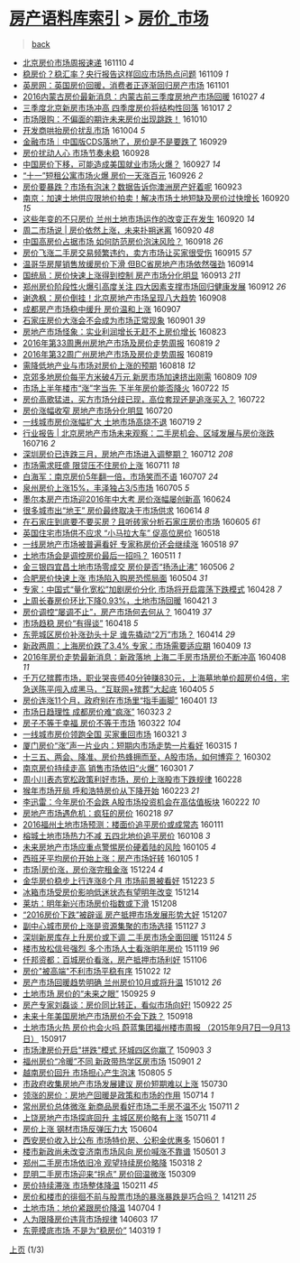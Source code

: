 [房产语料库索引](../../README.md)  > [房价_市场](房价_市场.md)
====
> [back](../README.md)

- [北京房价市场周报速递](http://jkwz.applinzi.com/ittc/6898952387456140292.html#%E5%8C%97%E4%BA%AC%E6%88%BF%E4%BB%B7%E5%B8%82%E5%9C%BA%E5%91%A8%E6%8A%A5%E9%80%9F%E9%80%92) 161110 *4* 
- [稳房价？稳汇率？央行报告这样回应市场热点问题](http://jkwz.applinzi.com/ittc/6898280787853444100.html#%E7%A8%B3%E6%88%BF%E4%BB%B7%EF%BC%9F%E7%A8%B3%E6%B1%87%E7%8E%87%EF%BC%9F%E5%A4%AE%E8%A1%8C%E6%8A%A5%E5%91%8A%E8%BF%99%E6%A0%B7%E5%9B%9E%E5%BA%94%E5%B8%82%E5%9C%BA%E7%83%AD%E7%82%B9%E9%97%AE%E9%A2%98) 161109 *1* 
- [英房网：英国房价回暖，消费者正逐渐回归房产市场](http://jkwz.applinzi.com/ittc/6895467285669479429.html#%E8%8B%B1%E6%88%BF%E7%BD%91%EF%BC%9A%E8%8B%B1%E5%9B%BD%E6%88%BF%E4%BB%B7%E5%9B%9E%E6%9A%96%EF%BC%8C%E6%B6%88%E8%B4%B9%E8%80%85%E6%AD%A3%E9%80%90%E6%B8%90%E5%9B%9E%E5%BD%92%E6%88%BF%E4%BA%A7%E5%B8%82%E5%9C%BA) 161101  
- [2016内蒙古房价最新消息：内蒙古前三季度房地产市场回暖](http://jkwz.applinzi.com/ittc/6893730758887212036.html#2016%E5%86%85%E8%92%99%E5%8F%A4%E6%88%BF%E4%BB%B7%E6%9C%80%E6%96%B0%E6%B6%88%E6%81%AF%EF%BC%9A%E5%86%85%E8%92%99%E5%8F%A4%E5%89%8D%E4%B8%89%E5%AD%A3%E5%BA%A6%E6%88%BF%E5%9C%B0%E4%BA%A7%E5%B8%82%E5%9C%BA%E5%9B%9E%E6%9A%96) 161027 *4* 
- [三季度北京新房市场冲高 四季度房价将结构性回落](http://jkwz.applinzi.com/ittc/6889890700820218885.html#%E4%B8%89%E5%AD%A3%E5%BA%A6%E5%8C%97%E4%BA%AC%E6%96%B0%E6%88%BF%E5%B8%82%E5%9C%BA%E5%86%B2%E9%AB%98+%E5%9B%9B%E5%AD%A3%E5%BA%A6%E6%88%BF%E4%BB%B7%E5%B0%86%E7%BB%93%E6%9E%84%E6%80%A7%E5%9B%9E%E8%90%BD) 161017 *2* 
- [市场限购：不偏面的期许未来房价出现跳跌！](http://jkwz.applinzi.com/ittc/6887396341579252740.html#%E5%B8%82%E5%9C%BA%E9%99%90%E8%B4%AD%EF%BC%9A%E4%B8%8D%E5%81%8F%E9%9D%A2%E7%9A%84%E6%9C%9F%E8%AE%B8%E6%9C%AA%E6%9D%A5%E6%88%BF%E4%BB%B7%E5%87%BA%E7%8E%B0%E8%B7%B3%E8%B7%8C%EF%BC%81) 161010  
- [开发商哄抬房价扰乱市场](http://jkwz.applinzi.com/ittc/6885181824086574085.html#%E5%BC%80%E5%8F%91%E5%95%86%E5%93%84%E6%8A%AC%E6%88%BF%E4%BB%B7%E6%89%B0%E4%B9%B1%E5%B8%82%E5%9C%BA) 161004 *5* 
- [金融市场｜中国版CDS落地了，房价是不是要跌了](http://jkwz.applinzi.com/ittc/6883319887295939588.html#%E9%87%91%E8%9E%8D%E5%B8%82%E5%9C%BA%EF%BD%9C%E4%B8%AD%E5%9B%BD%E7%89%88CDS%E8%90%BD%E5%9C%B0%E4%BA%86%EF%BC%8C%E6%88%BF%E4%BB%B7%E6%98%AF%E4%B8%8D%E6%98%AF%E8%A6%81%E8%B7%8C%E4%BA%86) 160929  
- [房价扰动人心 市场节奏未稳](http://jkwz.applinzi.com/ittc/6882934485150073860.html#%E6%88%BF%E4%BB%B7%E6%89%B0%E5%8A%A8%E4%BA%BA%E5%BF%83+%E5%B8%82%E5%9C%BA%E8%8A%82%E5%A5%8F%E6%9C%AA%E7%A8%B3) 160928  
- [中国房价下移，可能造成美国就业市场火爆？](http://jkwz.applinzi.com/ittc/6882499290441712645.html#%E4%B8%AD%E5%9B%BD%E6%88%BF%E4%BB%B7%E4%B8%8B%E7%A7%BB%EF%BC%8C%E5%8F%AF%E8%83%BD%E9%80%A0%E6%88%90%E7%BE%8E%E5%9B%BD%E5%B0%B1%E4%B8%9A%E5%B8%82%E5%9C%BA%E7%81%AB%E7%88%86%EF%BC%9F) 160927 *14* 
- [“十一”短租公寓市场火爆 房价一天涨百元](http://jkwz.applinzi.com/ittc/6882034176903087109.html#%E2%80%9C%E5%8D%81%E4%B8%80%E2%80%9D%E7%9F%AD%E7%A7%9F%E5%85%AC%E5%AF%93%E5%B8%82%E5%9C%BA%E7%81%AB%E7%88%86+%E6%88%BF%E4%BB%B7%E4%B8%80%E5%A4%A9%E6%B6%A8%E7%99%BE%E5%85%83) 160926 *2* 
- [房价要暴跌？市场有泡沫？数据告诉你澳洲房产好着呢](http://jkwz.applinzi.com/ittc/6881021692368913413.html#%E6%88%BF%E4%BB%B7%E8%A6%81%E6%9A%B4%E8%B7%8C%EF%BC%9F%E5%B8%82%E5%9C%BA%E6%9C%89%E6%B3%A1%E6%B2%AB%EF%BC%9F%E6%95%B0%E6%8D%AE%E5%91%8A%E8%AF%89%E4%BD%A0%E6%BE%B3%E6%B4%B2%E6%88%BF%E4%BA%A7%E5%A5%BD%E7%9D%80%E5%91%A2) 160923  
- [南京：加速土地供应限地价拍卖！解决市场土地短缺及房价过快增长](http://jkwz.applinzi.com/ittc/6879889166774567941.html#%E5%8D%97%E4%BA%AC%EF%BC%9A%E5%8A%A0%E9%80%9F%E5%9C%9F%E5%9C%B0%E4%BE%9B%E5%BA%94%E9%99%90%E5%9C%B0%E4%BB%B7%E6%8B%8D%E5%8D%96%EF%BC%81%E8%A7%A3%E5%86%B3%E5%B8%82%E5%9C%BA%E5%9C%9F%E5%9C%B0%E7%9F%AD%E7%BC%BA%E5%8F%8A%E6%88%BF%E4%BB%B7%E8%BF%87%E5%BF%AB%E5%A2%9E%E9%95%BF) 160920 *15* 
- [这些年变的不只房价 兰州土地市场运作的改变正在发生](http://jkwz.applinzi.com/ittc/6879863867731084293.html#%E8%BF%99%E4%BA%9B%E5%B9%B4%E5%8F%98%E7%9A%84%E4%B8%8D%E5%8F%AA%E6%88%BF%E4%BB%B7+%E5%85%B0%E5%B7%9E%E5%9C%9F%E5%9C%B0%E5%B8%82%E5%9C%BA%E8%BF%90%E4%BD%9C%E7%9A%84%E6%94%B9%E5%8F%98%E6%AD%A3%E5%9C%A8%E5%8F%91%E7%94%9F) 160920 *14* 
- [周二市场说 | 房价依然上涨，未来扑朔迷离](http://jkwz.applinzi.com/ittc/6879851425462486021.html#%E5%91%A8%E4%BA%8C%E5%B8%82%E5%9C%BA%E8%AF%B4+%7C+%E6%88%BF%E4%BB%B7%E4%BE%9D%E7%84%B6%E4%B8%8A%E6%B6%A8%EF%BC%8C%E6%9C%AA%E6%9D%A5%E6%89%91%E6%9C%94%E8%BF%B7%E7%A6%BB) 160920 *48* 
- [中国高房价占据市场 如何防范房价泡沫风险？](http://jkwz.applinzi.com/ittc/6879226809555616773.html#%E4%B8%AD%E5%9B%BD%E9%AB%98%E6%88%BF%E4%BB%B7%E5%8D%A0%E6%8D%AE%E5%B8%82%E5%9C%BA+%E5%A6%82%E4%BD%95%E9%98%B2%E8%8C%83%E6%88%BF%E4%BB%B7%E6%B3%A1%E6%B2%AB%E9%A3%8E%E9%99%A9%EF%BC%9F) 160918 *26* 
- [房价飞涨二手房交易频繁违约，卖方市场让买家很受伤](http://jkwz.applinzi.com/ittc/6878199675869463556.html#%E6%88%BF%E4%BB%B7%E9%A3%9E%E6%B6%A8%E4%BA%8C%E6%89%8B%E6%88%BF%E4%BA%A4%E6%98%93%E9%A2%91%E7%B9%81%E8%BF%9D%E7%BA%A6%EF%BC%8C%E5%8D%96%E6%96%B9%E5%B8%82%E5%9C%BA%E8%AE%A9%E4%B9%B0%E5%AE%B6%E5%BE%88%E5%8F%97%E4%BC%A4) 160915 *57* 
- [温哥华房屋销售放缓房价下滑 但BC省房地产市场依然强劲](http://jkwz.applinzi.com/ittc/6877650681078481925.html#%E6%B8%A9%E5%93%A5%E5%8D%8E%E6%88%BF%E5%B1%8B%E9%94%80%E5%94%AE%E6%94%BE%E7%BC%93%E6%88%BF%E4%BB%B7%E4%B8%8B%E6%BB%91+%E4%BD%86BC%E7%9C%81%E6%88%BF%E5%9C%B0%E4%BA%A7%E5%B8%82%E5%9C%BA%E4%BE%9D%E7%84%B6%E5%BC%BA%E5%8A%B2) 160914  
- [国统局：房价快速上涨得到控制 房产市场分化明显](http://jkwz.applinzi.com/ittc/6877312532271858692.html#%E5%9B%BD%E7%BB%9F%E5%B1%80%EF%BC%9A%E6%88%BF%E4%BB%B7%E5%BF%AB%E9%80%9F%E4%B8%8A%E6%B6%A8%E5%BE%97%E5%88%B0%E6%8E%A7%E5%88%B6+%E6%88%BF%E4%BA%A7%E5%B8%82%E5%9C%BA%E5%88%86%E5%8C%96%E6%98%8E%E6%98%BE) 160913 *211* 
- [郑州房价阶段性火爆引高度关注 四大因素支撑市场回归健康发展](http://jkwz.applinzi.com/ittc/6876776436697924612.html#%E9%83%91%E5%B7%9E%E6%88%BF%E4%BB%B7%E9%98%B6%E6%AE%B5%E6%80%A7%E7%81%AB%E7%88%86%E5%BC%95%E9%AB%98%E5%BA%A6%E5%85%B3%E6%B3%A8+%E5%9B%9B%E5%A4%A7%E5%9B%A0%E7%B4%A0%E6%94%AF%E6%92%91%E5%B8%82%E5%9C%BA%E5%9B%9E%E5%BD%92%E5%81%A5%E5%BA%B7%E5%8F%91%E5%B1%95) 160912 *26* 
- [谢逸枫：房价倒挂！北京房地产市场呈现八大趋势](http://jkwz.applinzi.com/ittc/6875620797426697221.html#%E8%B0%A2%E9%80%B8%E6%9E%AB%EF%BC%9A%E6%88%BF%E4%BB%B7%E5%80%92%E6%8C%82%EF%BC%81%E5%8C%97%E4%BA%AC%E6%88%BF%E5%9C%B0%E4%BA%A7%E5%B8%82%E5%9C%BA%E5%91%88%E7%8E%B0%E5%85%AB%E5%A4%A7%E8%B6%8B%E5%8A%BF) 160908  
- [成都房产市场稳中缓升  房价温和上涨](http://jkwz.applinzi.com/ittc/6875171073024328709.html#%E6%88%90%E9%83%BD%E6%88%BF%E4%BA%A7%E5%B8%82%E5%9C%BA%E7%A8%B3%E4%B8%AD%E7%BC%93%E5%8D%87++%E6%88%BF%E4%BB%B7%E6%B8%A9%E5%92%8C%E4%B8%8A%E6%B6%A8) 160907  
- [石家庄房价大涨会不会成为市场正常现象](http://jkwz.applinzi.com/ittc/6872800182953051141.html#%E7%9F%B3%E5%AE%B6%E5%BA%84%E6%88%BF%E4%BB%B7%E5%A4%A7%E6%B6%A8%E4%BC%9A%E4%B8%8D%E4%BC%9A%E6%88%90%E4%B8%BA%E5%B8%82%E5%9C%BA%E6%AD%A3%E5%B8%B8%E7%8E%B0%E8%B1%A1) 160901 *39* 
- [房地产市场怪象：实业利润增长无赶不上房价增长](http://jkwz.applinzi.com/ittc/6869596917528527876.html#%E6%88%BF%E5%9C%B0%E4%BA%A7%E5%B8%82%E5%9C%BA%E6%80%AA%E8%B1%A1%EF%BC%9A%E5%AE%9E%E4%B8%9A%E5%88%A9%E6%B6%A6%E5%A2%9E%E9%95%BF%E6%97%A0%E8%B5%B6%E4%B8%8D%E4%B8%8A%E6%88%BF%E4%BB%B7%E5%A2%9E%E9%95%BF) 160823  
- [2016年第33周惠州房地产市场及房价走势周报](http://jkwz.applinzi.com/ittc/6868099425695695876.html#2016%E5%B9%B4%E7%AC%AC33%E5%91%A8%E6%83%A0%E5%B7%9E%E6%88%BF%E5%9C%B0%E4%BA%A7%E5%B8%82%E5%9C%BA%E5%8F%8A%E6%88%BF%E4%BB%B7%E8%B5%B0%E5%8A%BF%E5%91%A8%E6%8A%A5) 160819 *2* 
- [2016年第32周广州房地产市场及房价走势周报](http://jkwz.applinzi.com/ittc/6868097377394754565.html#2016%E5%B9%B4%E7%AC%AC32%E5%91%A8%E5%B9%BF%E5%B7%9E%E6%88%BF%E5%9C%B0%E4%BA%A7%E5%B8%82%E5%9C%BA%E5%8F%8A%E6%88%BF%E4%BB%B7%E8%B5%B0%E5%8A%BF%E5%91%A8%E6%8A%A5) 160819  
- [需降低地产业与市场对房价上涨的预期](http://jkwz.applinzi.com/ittc/6867592197356127236.html#%E9%9C%80%E9%99%8D%E4%BD%8E%E5%9C%B0%E4%BA%A7%E4%B8%9A%E4%B8%8E%E5%B8%82%E5%9C%BA%E5%AF%B9%E6%88%BF%E4%BB%B7%E4%B8%8A%E6%B6%A8%E7%9A%84%E9%A2%84%E6%9C%9F) 160818 *12* 
- [京郊多地房价每平方米破4万元 新房市场加速挤出刚需](http://jkwz.applinzi.com/ittc/6864188281767592965.html#%E4%BA%AC%E9%83%8A%E5%A4%9A%E5%9C%B0%E6%88%BF%E4%BB%B7%E6%AF%8F%E5%B9%B3%E6%96%B9%E7%B1%B3%E7%A0%B44%E4%B8%87%E5%85%83+%E6%96%B0%E6%88%BF%E5%B8%82%E5%9C%BA%E5%8A%A0%E9%80%9F%E6%8C%A4%E5%87%BA%E5%88%9A%E9%9C%80) 160809 *109* 
- [市场上半年楼市“涨”字当先 下半年房价能否降火](http://jkwz.applinzi.com/ittc/6857722578734679044.html#%E5%B8%82%E5%9C%BA%E4%B8%8A%E5%8D%8A%E5%B9%B4%E6%A5%BC%E5%B8%82%E2%80%9C%E6%B6%A8%E2%80%9D%E5%AD%97%E5%BD%93%E5%85%88+%E4%B8%8B%E5%8D%8A%E5%B9%B4%E6%88%BF%E4%BB%B7%E8%83%BD%E5%90%A6%E9%99%8D%E7%81%AB) 160722 *15* 
- [房价高歌猛进，买方市场分歧已现，高位套现还是追涨买入？](http://jkwz.applinzi.com/ittc/6857610311212991492.html#%E6%88%BF%E4%BB%B7%E9%AB%98%E6%AD%8C%E7%8C%9B%E8%BF%9B%EF%BC%8C%E4%B9%B0%E6%96%B9%E5%B8%82%E5%9C%BA%E5%88%86%E6%AD%A7%E5%B7%B2%E7%8E%B0%EF%BC%8C%E9%AB%98%E4%BD%8D%E5%A5%97%E7%8E%B0%E8%BF%98%E6%98%AF%E8%BF%BD%E6%B6%A8%E4%B9%B0%E5%85%A5%EF%BC%9F) 160722  
- [房价涨幅收窄 房地产市场分化明显](http://jkwz.applinzi.com/ittc/6856872003855975428.html#%E6%88%BF%E4%BB%B7%E6%B6%A8%E5%B9%85%E6%94%B6%E7%AA%84+%E6%88%BF%E5%9C%B0%E4%BA%A7%E5%B8%82%E5%9C%BA%E5%88%86%E5%8C%96%E6%98%8E%E6%98%BE) 160720  
- [一线城市房价涨幅扩大 土地市场高烧不退](http://jkwz.applinzi.com/ittc/6856487409419813892.html#%E4%B8%80%E7%BA%BF%E5%9F%8E%E5%B8%82%E6%88%BF%E4%BB%B7%E6%B6%A8%E5%B9%85%E6%89%A9%E5%A4%A7+%E5%9C%9F%E5%9C%B0%E5%B8%82%E5%9C%BA%E9%AB%98%E7%83%A7%E4%B8%8D%E9%80%80) 160719 *2* 
- [行业报告 | 北京房地产市场未来观察：二手房机会、区域发展与房价涨跌](http://jkwz.applinzi.com/ittc/6855491534551778309.html#%E8%A1%8C%E4%B8%9A%E6%8A%A5%E5%91%8A+%7C+%E5%8C%97%E4%BA%AC%E6%88%BF%E5%9C%B0%E4%BA%A7%E5%B8%82%E5%9C%BA%E6%9C%AA%E6%9D%A5%E8%A7%82%E5%AF%9F%EF%BC%9A%E4%BA%8C%E6%89%8B%E6%88%BF%E6%9C%BA%E4%BC%9A%E3%80%81%E5%8C%BA%E5%9F%9F%E5%8F%91%E5%B1%95%E4%B8%8E%E6%88%BF%E4%BB%B7%E6%B6%A8%E8%B7%8C) 160716 *2* 
- [深圳房价已连跌三月，房地产市场进入调整期？](http://jkwz.applinzi.com/ittc/6853990556656731140.html#%E6%B7%B1%E5%9C%B3%E6%88%BF%E4%BB%B7%E5%B7%B2%E8%BF%9E%E8%B7%8C%E4%B8%89%E6%9C%88%EF%BC%8C%E6%88%BF%E5%9C%B0%E4%BA%A7%E5%B8%82%E5%9C%BA%E8%BF%9B%E5%85%A5%E8%B0%83%E6%95%B4%E6%9C%9F%EF%BC%9F) 160712 *208* 
- [市场需求旺盛 限贷压不住房价上涨](http://jkwz.applinzi.com/ittc/6853641149306373125.html#%E5%B8%82%E5%9C%BA%E9%9C%80%E6%B1%82%E6%97%BA%E7%9B%9B+%E9%99%90%E8%B4%B7%E5%8E%8B%E4%B8%8D%E4%BD%8F%E6%88%BF%E4%BB%B7%E4%B8%8A%E6%B6%A8) 160711 *18* 
- [白海军：南京房价5年翻一倍，市场笑而不语](http://jkwz.applinzi.com/ittc/6852202693447386116.html#%E7%99%BD%E6%B5%B7%E5%86%9B%EF%BC%9A%E5%8D%97%E4%BA%AC%E6%88%BF%E4%BB%B75%E5%B9%B4%E7%BF%BB%E4%B8%80%E5%80%8D%EF%BC%8C%E5%B8%82%E5%9C%BA%E7%AC%91%E8%80%8C%E4%B8%8D%E8%AF%AD) 160707 *24* 
- [泉州房价上涨15%，丰泽独占3/5市场](http://jkwz.applinzi.com/ittc/6851337118244406276.html#%E6%B3%89%E5%B7%9E%E6%88%BF%E4%BB%B7%E4%B8%8A%E6%B6%A815%25%EF%BC%8C%E4%B8%B0%E6%B3%BD%E7%8B%AC%E5%8D%A03%2F5%E5%B8%82%E5%9C%BA) 160705 *5* 
- [墨尔本房产市场迎2016年中大考 房价涨幅屡创新高](http://jkwz.applinzi.com/ittc/6847308545850344453.html#%E5%A2%A8%E5%B0%94%E6%9C%AC%E6%88%BF%E4%BA%A7%E5%B8%82%E5%9C%BA%E8%BF%8E2016%E5%B9%B4%E4%B8%AD%E5%A4%A7%E8%80%83+%E6%88%BF%E4%BB%B7%E6%B6%A8%E5%B9%85%E5%B1%A1%E5%88%9B%E6%96%B0%E9%AB%98) 160624  
- [很多城市出“地王” 房价最终取决于市场供求](http://jkwz.applinzi.com/ittc/6843606149475337221.html#%E5%BE%88%E5%A4%9A%E5%9F%8E%E5%B8%82%E5%87%BA%E2%80%9C%E5%9C%B0%E7%8E%8B%E2%80%9D+%E6%88%BF%E4%BB%B7%E6%9C%80%E7%BB%88%E5%8F%96%E5%86%B3%E4%BA%8E%E5%B8%82%E5%9C%BA%E4%BE%9B%E6%B1%82) 160614 *8* 
- [在石家庄到底要不要买房？且听砖家分析石家庄房价市场](http://jkwz.applinzi.com/ittc/6840307385897583620.html#%E5%9C%A8%E7%9F%B3%E5%AE%B6%E5%BA%84%E5%88%B0%E5%BA%95%E8%A6%81%E4%B8%8D%E8%A6%81%E4%B9%B0%E6%88%BF%EF%BC%9F%E4%B8%94%E5%90%AC%E7%A0%96%E5%AE%B6%E5%88%86%E6%9E%90%E7%9F%B3%E5%AE%B6%E5%BA%84%E6%88%BF%E4%BB%B7%E5%B8%82%E5%9C%BA) 160605 *61* 
- [英国住宅市场供不应求 “小马拉大车” 促高位房价](http://jkwz.applinzi.com/ittc/6833523113387885573.html#%E8%8B%B1%E5%9B%BD%E4%BD%8F%E5%AE%85%E5%B8%82%E5%9C%BA%E4%BE%9B%E4%B8%8D%E5%BA%94%E6%B1%82+%E2%80%9C%E5%B0%8F%E9%A9%AC%E6%8B%89%E5%A4%A7%E8%BD%A6%E2%80%9D+%E4%BF%83%E9%AB%98%E4%BD%8D%E6%88%BF%E4%BB%B7) 160518  
- [一线房地产市场被普遍看好 专家称房价还会继续涨](http://jkwz.applinzi.com/ittc/6833480076192384005.html#%E4%B8%80%E7%BA%BF%E6%88%BF%E5%9C%B0%E4%BA%A7%E5%B8%82%E5%9C%BA%E8%A2%AB%E6%99%AE%E9%81%8D%E7%9C%8B%E5%A5%BD+%E4%B8%93%E5%AE%B6%E7%A7%B0%E6%88%BF%E4%BB%B7%E8%BF%98%E4%BC%9A%E7%BB%A7%E7%BB%AD%E6%B6%A8) 160518 *97* 
- [土地市场会是调控房价最后一招吗？](http://jkwz.applinzi.com/ittc/6830971431785333765.html#%E5%9C%9F%E5%9C%B0%E5%B8%82%E5%9C%BA%E4%BC%9A%E6%98%AF%E8%B0%83%E6%8E%A7%E6%88%BF%E4%BB%B7%E6%9C%80%E5%90%8E%E4%B8%80%E6%8B%9B%E5%90%97%EF%BC%9F) 160511 *1* 
- [金三银四宜昌土地市场零成交 房价是否“扬汤止沸”](http://jkwz.applinzi.com/ittc/6828778657661060100.html#%E9%87%91%E4%B8%89%E9%93%B6%E5%9B%9B%E5%AE%9C%E6%98%8C%E5%9C%9F%E5%9C%B0%E5%B8%82%E5%9C%BA%E9%9B%B6%E6%88%90%E4%BA%A4+%E6%88%BF%E4%BB%B7%E6%98%AF%E5%90%A6%E2%80%9C%E6%89%AC%E6%B1%A4%E6%AD%A2%E6%B2%B8%E2%80%9D) 160506 *2* 
- [合肥房价快速上涨 市场陷入购房恐慌局面](http://jkwz.applinzi.com/ittc/6828300861075620868.html#%E5%90%88%E8%82%A5%E6%88%BF%E4%BB%B7%E5%BF%AB%E9%80%9F%E4%B8%8A%E6%B6%A8+%E5%B8%82%E5%9C%BA%E9%99%B7%E5%85%A5%E8%B4%AD%E6%88%BF%E6%81%90%E6%85%8C%E5%B1%80%E9%9D%A2) 160504 *31* 
- [专家：中国式“量化宽松”加剧房价分化 市场将开启震荡下跌模式](http://jkwz.applinzi.com/ittc/6826061564935144452.html#%E4%B8%93%E5%AE%B6%EF%BC%9A%E4%B8%AD%E5%9B%BD%E5%BC%8F%E2%80%9C%E9%87%8F%E5%8C%96%E5%AE%BD%E6%9D%BE%E2%80%9D%E5%8A%A0%E5%89%A7%E6%88%BF%E4%BB%B7%E5%88%86%E5%8C%96+%E5%B8%82%E5%9C%BA%E5%B0%86%E5%BC%80%E5%90%AF%E9%9C%87%E8%8D%A1%E4%B8%8B%E8%B7%8C%E6%A8%A1%E5%BC%8F) 160428 *7* 
- [上周长春房价环比下降0.93%，土地市场回暖](http://jkwz.applinzi.com/ittc/6823466495182898181.html#%E4%B8%8A%E5%91%A8%E9%95%BF%E6%98%A5%E6%88%BF%E4%BB%B7%E7%8E%AF%E6%AF%94%E4%B8%8B%E9%99%8D0.93%25%EF%BC%8C%E5%9C%9F%E5%9C%B0%E5%B8%82%E5%9C%BA%E5%9B%9E%E6%9A%96) 160421 *3* 
- [房价调控“屡调不止”，房产市场何去何从？](http://jkwz.applinzi.com/ittc/6822843128402674692.html#%E6%88%BF%E4%BB%B7%E8%B0%83%E6%8E%A7%E2%80%9C%E5%B1%A1%E8%B0%83%E4%B8%8D%E6%AD%A2%E2%80%9D%EF%BC%8C%E6%88%BF%E4%BA%A7%E5%B8%82%E5%9C%BA%E4%BD%95%E5%8E%BB%E4%BD%95%E4%BB%8E%EF%BC%9F) 160419 *37* 
- [市场趋稳 房价“有得谈”](http://jkwz.applinzi.com/ittc/6822444048241394692.html#%E5%B8%82%E5%9C%BA%E8%B6%8B%E7%A8%B3+%E6%88%BF%E4%BB%B7%E2%80%9C%E6%9C%89%E5%BE%97%E8%B0%88%E2%80%9D) 160418 *5* 
- [东莞城区房价补涨劲头十足 谁先撬动“2万”市场？](http://jkwz.applinzi.com/ittc/6820882728853439492.html#%E4%B8%9C%E8%8E%9E%E5%9F%8E%E5%8C%BA%E6%88%BF%E4%BB%B7%E8%A1%A5%E6%B6%A8%E5%8A%B2%E5%A4%B4%E5%8D%81%E8%B6%B3+%E8%B0%81%E5%85%88%E6%92%AC%E5%8A%A8%E2%80%9C2%E4%B8%87%E2%80%9D%E5%B8%82%E5%9C%BA%EF%BC%9F) 160414 *29* 
- [新政两周：上海房价跌了3.4%  专家：市场需要适应期](http://jkwz.applinzi.com/ittc/6818983497578316805.html#%E6%96%B0%E6%94%BF%E4%B8%A4%E5%91%A8%EF%BC%9A%E4%B8%8A%E6%B5%B7%E6%88%BF%E4%BB%B7%E8%B7%8C%E4%BA%863.4%25++%E4%B8%93%E5%AE%B6%EF%BC%9A%E5%B8%82%E5%9C%BA%E9%9C%80%E8%A6%81%E9%80%82%E5%BA%94%E6%9C%9F) 160409 *13* 
- [2016年房价走势最新消息：新政落地 上海二手房市场房价不断冲高](http://jkwz.applinzi.com/ittc/6818650549545075716.html#2016%E5%B9%B4%E6%88%BF%E4%BB%B7%E8%B5%B0%E5%8A%BF%E6%9C%80%E6%96%B0%E6%B6%88%E6%81%AF%EF%BC%9A%E6%96%B0%E6%94%BF%E8%90%BD%E5%9C%B0+%E4%B8%8A%E6%B5%B7%E4%BA%8C%E6%89%8B%E6%88%BF%E5%B8%82%E5%9C%BA%E6%88%BF%E4%BB%B7%E4%B8%8D%E6%96%AD%E5%86%B2%E9%AB%98) 160408 *11* 
- [千万亿殡葬市场，职业哭丧师40分钟赚830元，上海墓地单价超房价4倍，宅急送陈平闯入成黑马，“互联网+殡葬”大起底](http://jkwz.applinzi.com/ittc/6817683057137959941.html#%E5%8D%83%E4%B8%87%E4%BA%BF%E6%AE%A1%E8%91%AC%E5%B8%82%E5%9C%BA%EF%BC%8C%E8%81%8C%E4%B8%9A%E5%93%AD%E4%B8%A7%E5%B8%8840%E5%88%86%E9%92%9F%E8%B5%9A830%E5%85%83%EF%BC%8C%E4%B8%8A%E6%B5%B7%E5%A2%93%E5%9C%B0%E5%8D%95%E4%BB%B7%E8%B6%85%E6%88%BF%E4%BB%B74%E5%80%8D%EF%BC%8C%E5%AE%85%E6%80%A5%E9%80%81%E9%99%88%E5%B9%B3%E9%97%AF%E5%85%A5%E6%88%90%E9%BB%91%E9%A9%AC%EF%BC%8C%E2%80%9C%E4%BA%92%E8%81%94%E7%BD%91%2B%E6%AE%A1%E8%91%AC%E2%80%9D%E5%A4%A7%E8%B5%B7%E5%BA%95) 160405 *5* 
- [房价连涨11个月，政府别在市场里“指手画脚”](http://jkwz.applinzi.com/ittc/6816238280852898820.html#%E6%88%BF%E4%BB%B7%E8%BF%9E%E6%B6%A811%E4%B8%AA%E6%9C%88%EF%BC%8C%E6%94%BF%E5%BA%9C%E5%88%AB%E5%9C%A8%E5%B8%82%E5%9C%BA%E9%87%8C%E2%80%9C%E6%8C%87%E6%89%8B%E7%94%BB%E8%84%9A%E2%80%9D) 160401 *13* 
- [市场日趋理性 成都房价难“疯涨”](http://jkwz.applinzi.com/ittc/6812643150925399045.html#%E5%B8%82%E5%9C%BA%E6%97%A5%E8%B6%8B%E7%90%86%E6%80%A7+%E6%88%90%E9%83%BD%E6%88%BF%E4%BB%B7%E9%9A%BE%E2%80%9C%E7%96%AF%E6%B6%A8%E2%80%9D) 160323 *2* 
- [房子不等于幸福 房价不等于市场](http://jkwz.applinzi.com/ittc/6812376865347994629.html#%E6%88%BF%E5%AD%90%E4%B8%8D%E7%AD%89%E4%BA%8E%E5%B9%B8%E7%A6%8F+%E6%88%BF%E4%BB%B7%E4%B8%8D%E7%AD%89%E4%BA%8E%E5%B8%82%E5%9C%BA) 160322 *104* 
- [一线城市房价领跑全国 买家重回市场](http://jkwz.applinzi.com/ittc/6812052892596831236.html#%E4%B8%80%E7%BA%BF%E5%9F%8E%E5%B8%82%E6%88%BF%E4%BB%B7%E9%A2%86%E8%B7%91%E5%85%A8%E5%9B%BD+%E4%B9%B0%E5%AE%B6%E9%87%8D%E5%9B%9E%E5%B8%82%E5%9C%BA) 160321 *3* 
- [厦门房价“涨”声一片业内：短期内市场走势一片看好](http://jkwz.applinzi.com/ittc/6809868825528894469.html#%E5%8E%A6%E9%97%A8%E6%88%BF%E4%BB%B7%E2%80%9C%E6%B6%A8%E2%80%9D%E5%A3%B0%E4%B8%80%E7%89%87%E4%B8%9A%E5%86%85%EF%BC%9A%E7%9F%AD%E6%9C%9F%E5%86%85%E5%B8%82%E5%9C%BA%E8%B5%B0%E5%8A%BF%E4%B8%80%E7%89%87%E7%9C%8B%E5%A5%BD) 160315 *1* 
- [十三五、两会、降准、房价热蜂拥而至，A股市场，如何博弈？](http://jkwz.applinzi.com/ittc/6804982653778396165.html#%E5%8D%81%E4%B8%89%E4%BA%94%E3%80%81%E4%B8%A4%E4%BC%9A%E3%80%81%E9%99%8D%E5%87%86%E3%80%81%E6%88%BF%E4%BB%B7%E7%83%AD%E8%9C%82%E6%8B%A5%E8%80%8C%E8%87%B3%EF%BC%8CA%E8%82%A1%E5%B8%82%E5%9C%BA%EF%BC%8C%E5%A6%82%E4%BD%95%E5%8D%9A%E5%BC%88%EF%BC%9F) 160302  
- [南京房价持续走高 销售市场依旧“火爆”](http://jkwz.applinzi.com/ittc/6804624732871721989.html#%E5%8D%97%E4%BA%AC%E6%88%BF%E4%BB%B7%E6%8C%81%E7%BB%AD%E8%B5%B0%E9%AB%98+%E9%94%80%E5%94%AE%E5%B8%82%E5%9C%BA%E4%BE%9D%E6%97%A7%E2%80%9C%E7%81%AB%E7%88%86%E2%80%9D) 160301 *7* 
- [周小川表态宽松政策利好市场，房价上涨股市下跌规律](http://jkwz.applinzi.com/ittc/6803984674321859588.html#%E5%91%A8%E5%B0%8F%E5%B7%9D%E8%A1%A8%E6%80%81%E5%AE%BD%E6%9D%BE%E6%94%BF%E7%AD%96%E5%88%A9%E5%A5%BD%E5%B8%82%E5%9C%BA%EF%BC%8C%E6%88%BF%E4%BB%B7%E4%B8%8A%E6%B6%A8%E8%82%A1%E5%B8%82%E4%B8%8B%E8%B7%8C%E8%A7%84%E5%BE%8B) 160228  
- [猴年市场开局 呼和浩特房价从下降开始](http://jkwz.applinzi.com/ittc/6801960507326071813.html#%E7%8C%B4%E5%B9%B4%E5%B8%82%E5%9C%BA%E5%BC%80%E5%B1%80+%E5%91%BC%E5%92%8C%E6%B5%A9%E7%89%B9%E6%88%BF%E4%BB%B7%E4%BB%8E%E4%B8%8B%E9%99%8D%E5%BC%80%E5%A7%8B) 160223 *21* 
- [李迅雷：今年房价不会跌 A股市场投资机会在高估值板块](http://jkwz.applinzi.com/ittc/6801709242507592708.html#%E6%9D%8E%E8%BF%85%E9%9B%B7%EF%BC%9A%E4%BB%8A%E5%B9%B4%E6%88%BF%E4%BB%B7%E4%B8%8D%E4%BC%9A%E8%B7%8C+A%E8%82%A1%E5%B8%82%E5%9C%BA%E6%8A%95%E8%B5%84%E6%9C%BA%E4%BC%9A%E5%9C%A8%E9%AB%98%E4%BC%B0%E5%80%BC%E6%9D%BF%E5%9D%97) 160222 *10* 
- [房地产市场遇危机：疯狂的房价](http://jkwz.applinzi.com/ittc/6800151234946270212.html#%E6%88%BF%E5%9C%B0%E4%BA%A7%E5%B8%82%E5%9C%BA%E9%81%87%E5%8D%B1%E6%9C%BA%EF%BC%9A%E7%96%AF%E7%8B%82%E7%9A%84%E6%88%BF%E4%BB%B7) 160218 *97* 
- [2016福州土地市场预测：楼面价追平房价或成常态](http://jkwz.applinzi.com/ittc/6786091892613841924.html#2016%E7%A6%8F%E5%B7%9E%E5%9C%9F%E5%9C%B0%E5%B8%82%E5%9C%BA%E9%A2%84%E6%B5%8B%EF%BC%9A%E6%A5%BC%E9%9D%A2%E4%BB%B7%E8%BF%BD%E5%B9%B3%E6%88%BF%E4%BB%B7%E6%88%96%E6%88%90%E5%B8%B8%E6%80%81) 160111  
- [榕城土地市场热力不减 五四北地价追平房价](http://jkwz.applinzi.com/ittc/6784880742752584709.html#%E6%A6%95%E5%9F%8E%E5%9C%9F%E5%9C%B0%E5%B8%82%E5%9C%BA%E7%83%AD%E5%8A%9B%E4%B8%8D%E5%87%8F+%E4%BA%94%E5%9B%9B%E5%8C%97%E5%9C%B0%E4%BB%B7%E8%BF%BD%E5%B9%B3%E6%88%BF%E4%BB%B7) 160108 *3* 
- [未来房地产市场应重点警惕房价硬着陆的风险](http://jkwz.applinzi.com/ittc/6783940605810050052.html#%E6%9C%AA%E6%9D%A5%E6%88%BF%E5%9C%B0%E4%BA%A7%E5%B8%82%E5%9C%BA%E5%BA%94%E9%87%8D%E7%82%B9%E8%AD%A6%E6%83%95%E6%88%BF%E4%BB%B7%E7%A1%AC%E7%9D%80%E9%99%86%E7%9A%84%E9%A3%8E%E9%99%A9) 160105 *4* 
- [西班牙平均房价开始上涨：房产市场好转](http://jkwz.applinzi.com/ittc/6783885868192498693.html#%E8%A5%BF%E7%8F%AD%E7%89%99%E5%B9%B3%E5%9D%87%E6%88%BF%E4%BB%B7%E5%BC%80%E5%A7%8B%E4%B8%8A%E6%B6%A8%EF%BC%9A%E6%88%BF%E4%BA%A7%E5%B8%82%E5%9C%BA%E5%A5%BD%E8%BD%AC) 160105 *1* 
- [市场|房价涨，房价涨完租金涨](http://jkwz.applinzi.com/ittc/6779439604902134789.html#%E5%B8%82%E5%9C%BA%7C%E6%88%BF%E4%BB%B7%E6%B6%A8%EF%BC%8C%E6%88%BF%E4%BB%B7%E6%B6%A8%E5%AE%8C%E7%A7%9F%E9%87%91%E6%B6%A8) 151224 *4* 
- [金华房价稳步上行连涨8个月 市场前景被看好](http://jkwz.applinzi.com/ittc/6778943161602933765.html#%E9%87%91%E5%8D%8E%E6%88%BF%E4%BB%B7%E7%A8%B3%E6%AD%A5%E4%B8%8A%E8%A1%8C%E8%BF%9E%E6%B6%A88%E4%B8%AA%E6%9C%88+%E5%B8%82%E5%9C%BA%E5%89%8D%E6%99%AF%E8%A2%AB%E7%9C%8B%E5%A5%BD) 151223 *5* 
- [冰箱市场受房价影响低迷状态有望明年改变](http://jkwz.applinzi.com/ittc/6775756586031252484.html#%E5%86%B0%E7%AE%B1%E5%B8%82%E5%9C%BA%E5%8F%97%E6%88%BF%E4%BB%B7%E5%BD%B1%E5%93%8D%E4%BD%8E%E8%BF%B7%E7%8A%B6%E6%80%81%E6%9C%89%E6%9C%9B%E6%98%8E%E5%B9%B4%E6%94%B9%E5%8F%98) 151214  
- [莱坊：明年新兴市场房价指数或下滑](http://jkwz.applinzi.com/ittc/6773447416833639429.html#%E8%8E%B1%E5%9D%8A%EF%BC%9A%E6%98%8E%E5%B9%B4%E6%96%B0%E5%85%B4%E5%B8%82%E5%9C%BA%E6%88%BF%E4%BB%B7%E6%8C%87%E6%95%B0%E6%88%96%E4%B8%8B%E6%BB%91) 151208  
- [“2016房价下跌”被辟谣 房产抵押市场发展形势大好](http://jkwz.applinzi.com/ittc/6773058890786931717.html#%E2%80%9C2016%E6%88%BF%E4%BB%B7%E4%B8%8B%E8%B7%8C%E2%80%9D%E8%A2%AB%E8%BE%9F%E8%B0%A3+%E6%88%BF%E4%BA%A7%E6%8A%B5%E6%8A%BC%E5%B8%82%E5%9C%BA%E5%8F%91%E5%B1%95%E5%BD%A2%E5%8A%BF%E5%A4%A7%E5%A5%BD) 151207  
- [副中心城市房价上涨是资源集聚的市场选择](http://jkwz.applinzi.com/ittc/6769250425475957764.html#%E5%89%AF%E4%B8%AD%E5%BF%83%E5%9F%8E%E5%B8%82%E6%88%BF%E4%BB%B7%E4%B8%8A%E6%B6%A8%E6%98%AF%E8%B5%84%E6%BA%90%E9%9B%86%E8%81%9A%E7%9A%84%E5%B8%82%E5%9C%BA%E9%80%89%E6%8B%A9) 151127 *3* 
- [深圳新房库存上升房价或下调 二手房市场全面回暖](http://jkwz.applinzi.com/ittc/6768196624576939012.html#%E6%B7%B1%E5%9C%B3%E6%96%B0%E6%88%BF%E5%BA%93%E5%AD%98%E4%B8%8A%E5%8D%87%E6%88%BF%E4%BB%B7%E6%88%96%E4%B8%8B%E8%B0%83+%E4%BA%8C%E6%89%8B%E6%88%BF%E5%B8%82%E5%9C%BA%E5%85%A8%E9%9D%A2%E5%9B%9E%E6%9A%96) 151124 *5* 
- [楼市放松信号强烈 多个市场人士看涨明年房价](http://jkwz.applinzi.com/ittc/6766343022560429061.html#%E6%A5%BC%E5%B8%82%E6%94%BE%E6%9D%BE%E4%BF%A1%E5%8F%B7%E5%BC%BA%E7%83%88+%E5%A4%9A%E4%B8%AA%E5%B8%82%E5%9C%BA%E4%BA%BA%E5%A3%AB%E7%9C%8B%E6%B6%A8%E6%98%8E%E5%B9%B4%E6%88%BF%E4%BB%B7) 151119 *96* 
- [仟邦资都：百城房价看涨，房产抵押市场利好](http://jkwz.applinzi.com/ittc/6761628162119435268.html#%E4%BB%9F%E9%82%A6%E8%B5%84%E9%83%BD%EF%BC%9A%E7%99%BE%E5%9F%8E%E6%88%BF%E4%BB%B7%E7%9C%8B%E6%B6%A8%EF%BC%8C%E6%88%BF%E4%BA%A7%E6%8A%B5%E6%8A%BC%E5%B8%82%E5%9C%BA%E5%88%A9%E5%A5%BD) 151106  
- [房价&quot;被高端&quot;不利市场平稳有序](http://jkwz.applinzi.com/ittc/6755931622317196293.html#%E6%88%BF%E4%BB%B7%26quot%3B%E8%A2%AB%E9%AB%98%E7%AB%AF%26quot%3B%E4%B8%8D%E5%88%A9%E5%B8%82%E5%9C%BA%E5%B9%B3%E7%A8%B3%E6%9C%89%E5%BA%8F) 151022 *12* 
- [房产市场回暖趋势明确 兰州房价10月或将升温](http://jkwz.applinzi.com/ittc/6752247867520304132.html#%E6%88%BF%E4%BA%A7%E5%B8%82%E5%9C%BA%E5%9B%9E%E6%9A%96%E8%B6%8B%E5%8A%BF%E6%98%8E%E7%A1%AE+%E5%85%B0%E5%B7%9E%E6%88%BF%E4%BB%B710%E6%9C%88%E6%88%96%E5%B0%86%E5%8D%87%E6%B8%A9) 151012 *26* 
- [土地市场 房价的“未来之眼”](http://jkwz.applinzi.com/ittc/6745886436841096197.html#%E5%9C%9F%E5%9C%B0%E5%B8%82%E5%9C%BA+%E6%88%BF%E4%BB%B7%E7%9A%84%E2%80%9C%E6%9C%AA%E6%9D%A5%E4%B9%8B%E7%9C%BC%E2%80%9D) 150925 *9* 
- [房产专家刘磊谈：房价同比转正，看似市场向好!](http://jkwz.applinzi.com/ittc/6744788445629875205.html#%E6%88%BF%E4%BA%A7%E4%B8%93%E5%AE%B6%E5%88%98%E7%A3%8A%E8%B0%88%EF%BC%9A%E6%88%BF%E4%BB%B7%E5%90%8C%E6%AF%94%E8%BD%AC%E6%AD%A3%EF%BC%8C%E7%9C%8B%E4%BC%BC%E5%B8%82%E5%9C%BA%E5%90%91%E5%A5%BD%21) 150922 *25* 
- [未来十年美国房地产市场房价不会下跌？](http://jkwz.applinzi.com/ittc/6743479219340772357.html#%E6%9C%AA%E6%9D%A5%E5%8D%81%E5%B9%B4%E7%BE%8E%E5%9B%BD%E6%88%BF%E5%9C%B0%E4%BA%A7%E5%B8%82%E5%9C%BA%E6%88%BF%E4%BB%B7%E4%B8%8D%E4%BC%9A%E4%B8%8B%E8%B7%8C%EF%BC%9F) 150918  
- [土地市场火热 房价也会火吗 蔚蓝集团福州楼市周报 （2015年9月7日—9月13日）](http://jkwz.applinzi.com/ittc/6742857402563757060.html#%E5%9C%9F%E5%9C%B0%E5%B8%82%E5%9C%BA%E7%81%AB%E7%83%AD+%E6%88%BF%E4%BB%B7%E4%B9%9F%E4%BC%9A%E7%81%AB%E5%90%97+%E8%94%9A%E8%93%9D%E9%9B%86%E5%9B%A2%E7%A6%8F%E5%B7%9E%E6%A5%BC%E5%B8%82%E5%91%A8%E6%8A%A5+%EF%BC%882015%E5%B9%B49%E6%9C%887%E6%97%A5%E2%80%949%E6%9C%8813%E6%97%A5%EF%BC%89) 150917  
- [市场津房价开启&quot;拼跌&quot;模式 环城四区你赢了](http://jkwz.applinzi.com/ittc/6737734679106012164.html#%E5%B8%82%E5%9C%BA%E6%B4%A5%E6%88%BF%E4%BB%B7%E5%BC%80%E5%90%AF%26quot%3B%E6%8B%BC%E8%B7%8C%26quot%3B%E6%A8%A1%E5%BC%8F+%E7%8E%AF%E5%9F%8E%E5%9B%9B%E5%8C%BA%E4%BD%A0%E8%B5%A2%E4%BA%86) 150903 *3* 
- [福州房价“冷暖”不同 新政带热学区房市场](http://jkwz.applinzi.com/ittc/6737006299897693189.html#%E7%A6%8F%E5%B7%9E%E6%88%BF%E4%BB%B7%E2%80%9C%E5%86%B7%E6%9A%96%E2%80%9D%E4%B8%8D%E5%90%8C+%E6%96%B0%E6%94%BF%E5%B8%A6%E7%83%AD%E5%AD%A6%E5%8C%BA%E6%88%BF%E5%B8%82%E5%9C%BA) 150901 *2* 
- [越南房价回升 市场担心产生泡沫](http://jkwz.applinzi.com/ittc/547650615561250406.html#%E8%B6%8A%E5%8D%97%E6%88%BF%E4%BB%B7%E5%9B%9E%E5%8D%87+%E5%B8%82%E5%9C%BA%E6%8B%85%E5%BF%83%E4%BA%A7%E7%94%9F%E6%B3%A1%E6%B2%AB) 150805 *5* 
- [市政府收集房地产市场发展建议 房价短期难以上涨](http://jkwz.applinzi.com/ittc/547650611436646480.html#%E5%B8%82%E6%94%BF%E5%BA%9C%E6%94%B6%E9%9B%86%E6%88%BF%E5%9C%B0%E4%BA%A7%E5%B8%82%E5%9C%BA%E5%8F%91%E5%B1%95%E5%BB%BA%E8%AE%AE+%E6%88%BF%E4%BB%B7%E7%9F%AD%E6%9C%9F%E9%9A%BE%E4%BB%A5%E4%B8%8A%E6%B6%A8) 150730  
- [领涨的房价：房地产回暖是政策和市场的作用](http://jkwz.applinzi.com/ittc/547650614955882910.html#%E9%A2%86%E6%B6%A8%E7%9A%84%E6%88%BF%E4%BB%B7%EF%BC%9A%E6%88%BF%E5%9C%B0%E4%BA%A7%E5%9B%9E%E6%9A%96%E6%98%AF%E6%94%BF%E7%AD%96%E5%92%8C%E5%B8%82%E5%9C%BA%E7%9A%84%E4%BD%9C%E7%94%A8) 150714 *1* 
- [常州房价总体微涨 新商品房看好市场二手房不温不火](http://jkwz.applinzi.com/ittc/547650615031961053.html#%E5%B8%B8%E5%B7%9E%E6%88%BF%E4%BB%B7%E6%80%BB%E4%BD%93%E5%BE%AE%E6%B6%A8+%E6%96%B0%E5%95%86%E5%93%81%E6%88%BF%E7%9C%8B%E5%A5%BD%E5%B8%82%E5%9C%BA%E4%BA%8C%E6%89%8B%E6%88%BF%E4%B8%8D%E6%B8%A9%E4%B8%8D%E7%81%AB) 150711 *2* 
- [上饶房地产市场探底回升 主城区房价略有上涨](http://jkwz.applinzi.com/ittc/547650615036741244.html#%E4%B8%8A%E9%A5%B6%E6%88%BF%E5%9C%B0%E4%BA%A7%E5%B8%82%E5%9C%BA%E6%8E%A2%E5%BA%95%E5%9B%9E%E5%8D%87+%E4%B8%BB%E5%9F%8E%E5%8C%BA%E6%88%BF%E4%BB%B7%E7%95%A5%E6%9C%89%E4%B8%8A%E6%B6%A8) 150711 *4* 
- [房价上涨 钢材市场反弹压力大](http://jkwz.applinzi.com/ittc/547650611414398667.html#%E6%88%BF%E4%BB%B7%E4%B8%8A%E6%B6%A8+%E9%92%A2%E6%9D%90%E5%B8%82%E5%9C%BA%E5%8F%8D%E5%BC%B9%E5%8E%8B%E5%8A%9B%E5%A4%A7) 150604  
- [西安房价收入比公布 市场特价房、公积金优惠多](http://jkwz.applinzi.com/ittc/547650611412053374.html#%E8%A5%BF%E5%AE%89%E6%88%BF%E4%BB%B7%E6%94%B6%E5%85%A5%E6%AF%94%E5%85%AC%E5%B8%83+%E5%B8%82%E5%9C%BA%E7%89%B9%E4%BB%B7%E6%88%BF%E3%80%81%E5%85%AC%E7%A7%AF%E9%87%91%E4%BC%98%E6%83%A0%E5%A4%9A) 150601 *1* 
- [楼市新政尚未改变济南市场风向 房价喊涨不靠谱](http://jkwz.applinzi.com/ittc/547650611409935931.html#%E6%A5%BC%E5%B8%82%E6%96%B0%E6%94%BF%E5%B0%9A%E6%9C%AA%E6%94%B9%E5%8F%98%E6%B5%8E%E5%8D%97%E5%B8%82%E5%9C%BA%E9%A3%8E%E5%90%91+%E6%88%BF%E4%BB%B7%E5%96%8A%E6%B6%A8%E4%B8%8D%E9%9D%A0%E8%B0%B1) 150501 *3* 
- [郑州二手房市场依旧冷 观望持续房价略降](http://jkwz.applinzi.com/ittc/547650611399610998.html#%E9%83%91%E5%B7%9E%E4%BA%8C%E6%89%8B%E6%88%BF%E5%B8%82%E5%9C%BA%E4%BE%9D%E6%97%A7%E5%86%B7+%E8%A7%82%E6%9C%9B%E6%8C%81%E7%BB%AD%E6%88%BF%E4%BB%B7%E7%95%A5%E9%99%8D) 150318 *2* 
- [昆明二手房市场迎来“拐点” 房价回温微涨](http://jkwz.applinzi.com/ittc/547650611394938136.html#%E6%98%86%E6%98%8E%E4%BA%8C%E6%89%8B%E6%88%BF%E5%B8%82%E5%9C%BA%E8%BF%8E%E6%9D%A5%E2%80%9C%E6%8B%90%E7%82%B9%E2%80%9D+%E6%88%BF%E4%BB%B7%E5%9B%9E%E6%B8%A9%E5%BE%AE%E6%B6%A8) 150309  
- [房价持续滞涨 市场整体降温](http://jkwz.applinzi.com/ittc/547650611392868316.html#%E6%88%BF%E4%BB%B7%E6%8C%81%E7%BB%AD%E6%BB%9E%E6%B6%A8+%E5%B8%82%E5%9C%BA%E6%95%B4%E4%BD%93%E9%99%8D%E6%B8%A9) 150211 *45* 
- [房价和楼市的徘徊不前与股票市场的暴涨暴跌是巧合吗？](http://jkwz.applinzi.com/ittc/547650611381497332.html#%E6%88%BF%E4%BB%B7%E5%92%8C%E6%A5%BC%E5%B8%82%E7%9A%84%E5%BE%98%E5%BE%8A%E4%B8%8D%E5%89%8D%E4%B8%8E%E8%82%A1%E7%A5%A8%E5%B8%82%E5%9C%BA%E7%9A%84%E6%9A%B4%E6%B6%A8%E6%9A%B4%E8%B7%8C%E6%98%AF%E5%B7%A7%E5%90%88%E5%90%97%EF%BC%9F) 141211 *25* 
- [土地市场：地价紧跟房价降温](http://jkwz.applinzi.com/ittc/547650611367861028.html#%E5%9C%9F%E5%9C%B0%E5%B8%82%E5%9C%BA%EF%BC%9A%E5%9C%B0%E4%BB%B7%E7%B4%A7%E8%B7%9F%E6%88%BF%E4%BB%B7%E9%99%8D%E6%B8%A9) 140704 *1* 
- [人为限降房价违背市场规律](http://jkwz.applinzi.com/ittc/547650611368348524.html#%E4%BA%BA%E4%B8%BA%E9%99%90%E9%99%8D%E6%88%BF%E4%BB%B7%E8%BF%9D%E8%83%8C%E5%B8%82%E5%9C%BA%E8%A7%84%E5%BE%8B) 140603 *17* 
- [东莞摸底市场 不是为“稳房价”](http://jkwz.applinzi.com/ittc/547650611360426724.html#%E4%B8%9C%E8%8E%9E%E6%91%B8%E5%BA%95%E5%B8%82%E5%9C%BA+%E4%B8%8D%E6%98%AF%E4%B8%BA%E2%80%9C%E7%A8%B3%E6%88%BF%E4%BB%B7%E2%80%9D) 140319 *1* 


 [上页](房价_市场2.md)           (1/3)